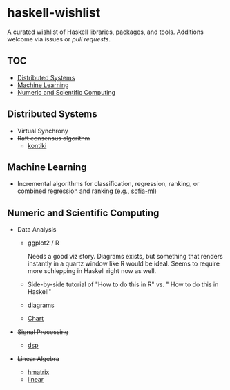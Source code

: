 # haskell-wishlist

A curated wishlist of Haskell libraries, packages, and tools.
Additions welcome via issues or _pull requests_.

## TOC

- [Distributed Systems](#distributed-systems)
- [Machine Learning](#machine-learning)
- [Numeric and Scientific Computing](#numeric-and-scientific-computing)

## Distributed Systems

- Virtual Synchrony
- ~~Raft consensus algorithm~~
  - [kontiki](https://github.com/NicolasT/kontiki)


## Machine Learning

- Incremental algorithms for classification, regression, ranking, or combined regression and ranking (e.g., [sofia-ml](https://code.google.com/p/sofia-ml/))

## Numeric and Scientific Computing

- Data Analysis

  - ggplot2 / R

    Needs a good viz story. Diagrams exists, but something that renders instantly in a quartz window like R would be ideal. Seems to require more schlepping in Haskell right now as well.

  - Side-by-side tutorial of "How to do this in R" vs. " How to do this in Haskell"
  - [diagrams](https://hackage.haskell.org/package/diagrams)
  - [Chart](https://hackage.haskell.org/package/Chart)

- ~~Signal Processing~~
  - [dsp](https://hackage.haskell.org/package/dsp)

- ~~Linear Algebra~~
  - [hmatrix](http://hackage.haskell.org/package/hmatrix)
  - [linear](http://hackage.haskell.org/package/linear)
